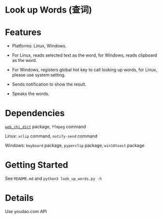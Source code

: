# Look up Words (查词)

# Features

- Platforms: Linux, Windows.

- For Linux, reads selected text as the word, for Windows, reads clipboard as the word.

- For Windows, registers global hot key to call looking up words, for Linux, please use system setting.

- Sends notification to show the result.

- Speaks the words.

# Dependencies

[`web_chi_dict`](https://github.com/StephanoGeorge/Web-Chi-Dict) package, `ffmpeg` command

Linux: `xclip` command, `notify-send` command

Windows: `keyboard` package, `pyperclip` package, `win10toast` package

# Getting Started

See `README.md` and `python3 look_up_words.py -h`

# Details

Use youdao.com API

